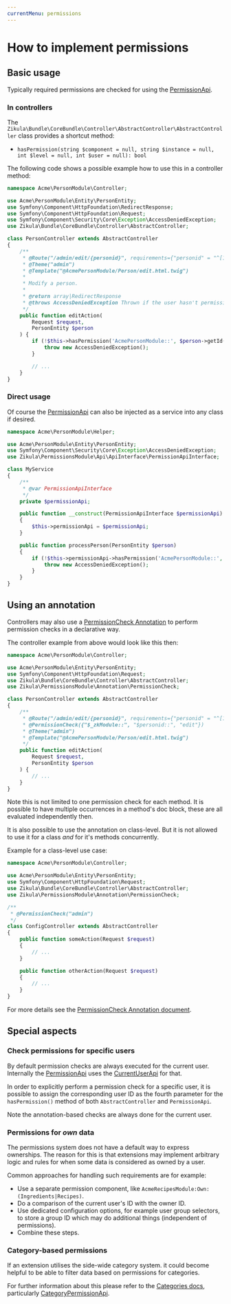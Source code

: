 ```yaml
---
currentMenu: permissions
---
```

# How to implement permissions

## Basic usage

Typically required permissions are checked for using the [PermissionApi](PermissionApi.md).

### In controllers

The `Zikula\Bundle\CoreBundle\Controller\AbstractController\AbstractController` class provides a shortcut method:

- `hasPermission(string $component = null, string $instance = null, int $level = null, int $user = null): bool`

The following code shows a possible example how to use this in a controller method:

```php
namespace Acme\PersonModule\Controller;

use Acme\PersonModule\Entity\PersonEntity;
use Symfony\Component\HttpFoundation\RedirectResponse;
use Symfony\Component\HttpFoundation\Request;
use Symfony\Component\Security\Core\Exception\AccessDeniedException;
use Zikula\Bundle\CoreBundle\Controller\AbstractController;

class PersonController extends AbstractController
{
    /**
     * @Route("/admin/edit/{personid}", requirements={"personid" = "^[1-9]\d*$"})
     * @Theme("admin")
     * @Template("@AcmePersonModule/Person/edit.html.twig")
     *
     * Modify a person.
     *
     * @return array|RedirectResponse
     * @throws AccessDeniedException Thrown if the user hasn't permissions to edit the person
     */
    public function editAction(
        Request $request,
        PersonEntity $person
    ) {
        if (!$this->hasPermission('AcmePersonModule::', $person->getId() . '::', ACCESS_EDIT)) {
            throw new AccessDeniedException();
        }

        // ...
    }
}
```

### Direct usage

Of course the [PermissionApi](PermissionApi.md) can also be injected as a service into any class if desired.

```php
namespace Acme\PersonModule\Helper;

use Acme\PersonModule\Entity\PersonEntity;
use Symfony\Component\Security\Core\Exception\AccessDeniedException;
use Zikula\PermissionsModule\Api\ApiInterface\PermissionApiInterface;

class MyService
{
    /**
     * @var PermissionApiInterface
     */
    private $permissionApi;

    public function __construct(PermissionApiInterface $permissionApi)
    {
        $this->permissionApi = $permissionApi;
    }

    public function processPerson(PersonEntity $person)
    {
        if (!$this->permissionApi->hasPermission('AcmePersonModule::', $person->getId() . '::', ACCESS_EDIT)) {
            throw new AccessDeniedException();
        }
    }
}
```

## Using an annotation

Controllers may also use a [PermissionCheck Annotation](PermissionCheckAnnotation.md) to perform permission checks in a declarative way.

The controller example from above would look like this then:

```php
namespace Acme\PersonModule\Controller;

use Acme\PersonModule\Entity\PersonEntity;
use Symfony\Component\HttpFoundation\Request;
use Zikula\Bundle\CoreBundle\Controller\AbstractController;
use Zikula\PermissionsModule\Annotation\PermissionCheck;

class PersonController extends AbstractController
{
    /**
     * @Route("/admin/edit/{personid}", requirements={"personid" = "^[1-9]\d*$"})
     * @PermissionCheck({"$_zkModule::", "$personid::", "edit"})
     * @Theme("admin")
     * @Template("@AcmePersonModule/Person/edit.html.twig")
     */
    public function editAction(
        Request $request,
        PersonEntity $person
    ) {
        // ...
    }
}
```

Note this is not limited to one permission check for each method. It is possible to have multiple occurrences in a method's doc block, these are all evaluated independently then.

It is also possible to use the annotation on class-level. But it is not allowed to use it for a class *and* for it's methods concurrently.

Example for a class-level use case:

```php
namespace Acme\PersonModule\Controller;

use Acme\PersonModule\Entity\PersonEntity;
use Symfony\Component\HttpFoundation\Request;
use Zikula\Bundle\CoreBundle\Controller\AbstractController;
use Zikula\PermissionsModule\Annotation\PermissionCheck;

/**
 * @PermissionCheck("admin")
 */
class ConfigController extends AbstractController
{
    public function someAction(Request $request)
    {
        // ...
    }

    public function otherAction(Request $request)
    {
        // ...
    }
}
```

For more details see the [PermissionCheck Annotation document](PermissionCheckAnnotation.md).

## Special aspects

### Check permissions for specific users

By default permission checks are always executed for the current user. Internally the [PermissionApi](PermissionApi.md) uses the [CurrentUserApi](../../Users/Dev/CurrentUserApi.md) for that.

In order to explicitly perform a permission check for a specific user, it is possible to assign the corresponding user ID as the fourth parameter for the `hasPermission()` method of both `AbstractController` and `PermissionApi`.

Note the annotation-based checks are always done for the current user.

### Permissions for *own* data

The permissions system does not have a default way to express ownerships. The reason for this is that extensions may implement arbitrary logic and rules for when some data is considered as owned by a user.

Common approaches for handling such requirements are for example:

- Use a separate permission component, like `AcmeRecipesModule:Own:(Ingredients|Recipes)`.
- Do a comparison of the current user's ID with the owner ID.
- Use dedicated configuration options, for example user group selectors, to store a group ID which may do additional things (independent of permissions).
- Combine these steps.

### Category-based permissions

If an extension utilises the side-wide category system. it could become helpful to be able to filter data based on permissions for categories.

For further information about this please refer to the [Categories docs](../Integration/Categories/README.md), particularly [CategoryPermissionApi](../Integration/Categories/Dev/CategoryPermissionApi.md).
